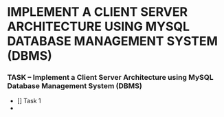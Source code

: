 # **IMPLEMENT A CLIENT SERVER ARCHITECTURE USING MYSQL DATABASE MANAGEMENT SYSTEM (DBMS)** #

### **TASK – Implement a Client Server Architecture using MySQL Database Management System (DBMS)** ###

- [] Task 1
- 

